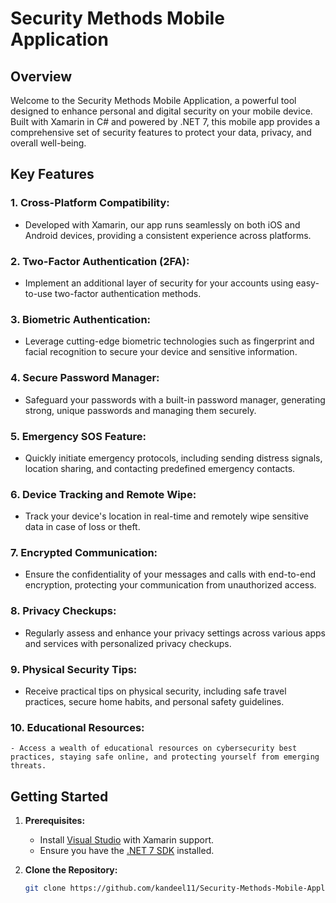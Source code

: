 # Security Methods Mobile Application

## Overview

Welcome to the Security Methods Mobile Application, a powerful tool designed to enhance personal and digital security on your mobile device. Built with Xamarin in C# and powered by .NET 7, this mobile app provides a comprehensive set of security features to protect your data, privacy, and overall well-being.

## Key Features

### 1. **Cross-Platform Compatibility:**
   - Developed with Xamarin, our app runs seamlessly on both iOS and Android devices, providing a consistent experience across platforms.

### 2. **Two-Factor Authentication (2FA):**
   - Implement an additional layer of security for your accounts using easy-to-use two-factor authentication methods.

### 3. **Biometric Authentication:**
   - Leverage cutting-edge biometric technologies such as fingerprint and facial recognition to secure your device and sensitive information.

### 4. **Secure Password Manager:**
   - Safeguard your passwords with a built-in password manager, generating strong, unique passwords and managing them securely.

### 5. **Emergency SOS Feature:**
   - Quickly initiate emergency protocols, including sending distress signals, location sharing, and contacting predefined emergency contacts.

### 6. **Device Tracking and Remote Wipe:**
   - Track your device's location in real-time and remotely wipe sensitive data in case of loss or theft.

### 7. **Encrypted Communication:**
   - Ensure the confidentiality of your messages and calls with end-to-end encryption, protecting your communication from unauthorized access.

### 8. **Privacy Checkups:**
   - Regularly assess and enhance your privacy settings across various apps and services with personalized privacy checkups.

### 9. **Physical Security Tips:**
   - Receive practical tips on physical security, including safe travel practices, secure home habits, and personal safety guidelines.

### 10. **Educational Resources:**
    - Access a wealth of educational resources on cybersecurity best practices, staying safe online, and protecting yourself from emerging threats.

## Getting Started

1. **Prerequisites:**
   - Install [Visual Studio](https://visualstudio.microsoft.com/) with Xamarin support.
   - Ensure you have the [.NET 7 SDK](https://dotnet.microsoft.com/download/dotnet/7.0) installed.

2. **Clone the Repository:**
   ```bash
   git clone https://github.com/kandeel11/Security-Methods-Mobile-Application.git
